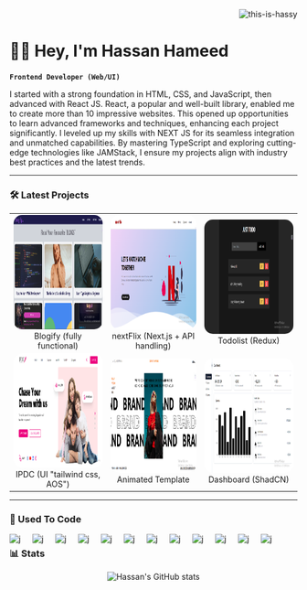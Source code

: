 <p align="right"> <img src="https://komarev.com/ghpvc/?username=this-is-hassy&label=Profile%20views&color=0e75b6&style=flat" alt="this-is-hassy" /> </p>
<h1 align="left">👨‍💻 Hey, I'm Hassan Hameed</h1>

**`Frontend Developer (Web/UI)`**

I started with a strong foundation in HTML, CSS, and JavaScript, then advanced with React JS. React, a popular and well-built library, enabled me to create more than 10 impressive websites. This opened up opportunities to learn advanced frameworks and techniques, enhancing each project significantly. I leveled up my skills with NEXT JS for its seamless integration and unmatched capabilities. By mastering TypeScript and exploring cutting-edge technologies like JAMStack, I ensure my projects align with industry best practices and the latest trends.

---

### 🛠️ Latest Projects
<table align="center">
  <tr>
    <td align="center">
      <a href="https://blogify-blogging-website.vercel.app/">
        <img src="https://raw.githubusercontent.com/this-is-hassy/this-is-hassy/main/blogify.png" alt="Project Image" style="width: 300px; height: 200px; border-radius: 15px;">
      </a>
      <div>Blogify (fully functional)</div>
    </td>
    <td align="center">
      <a href="https://nextflix-movie-website.vercel.app/">
        <img src="https://raw.githubusercontent.com/this-is-hassy/this-is-hassy/main/nextflix.png" alt="Project Image" style="width: 300px; height: 200px; border-radius: 15px;">
      </a>
      <div>nextFlix (Next.js + API handling)</div>
    </td>
    <td align="center">
      <a href="https://todo-list-five-alpha-84.vercel.app/">
        <img src="https://raw.githubusercontent.com/this-is-hassy/this-is-hassy/main/todolist.png" alt="Project Image" style="width: 300px; height: 200px; border-radius: 15px;">
      </a>
      <div>Todolist (Redux)</div>
    </td>
  </tr>
  <tr>
    <td align="center">
      <a href="https://ipdc-finance-banking-ui-landing-page.vercel.app/">
        <img src="https://raw.githubusercontent.com/this-is-hassy/this-is-hassy/main/IPDC.png" alt="Project Image" style="width: 300px; height: 200px; border-radius: 15px;">
      </a>
      <div>IPDC (UI "tailwind css, AOS")</div>
    </td>
    <td align="center">
      <a href="https://content-universe-ui-template.vercel.app/">
        <img src="https://raw.githubusercontent.com/this-is-hassy/this-is-hassy/main/brands.png" alt="Project Image" style="width: 300px; height: 200px; border-radius: 15px;">
      </a>
      <div>Animated Template</div>
    </td>
    <td align="center">
      <a href="https://dashboard-lac-beta.vercel.app/">
        <img src="https://raw.githubusercontent.com/this-is-hassy/this-is-hassy/main/dashboard.png" alt="Project Image" style="width: 300px; height: 200px; border-radius: 15px;">
      </a>
      <div>Dashboard (ShadCN)</div>
    </td>
  </tr>
</table>

---

### 🧰 Used To Code
<img align="left" alt="j" width="30px" style="padding-right:10px;" src="https://cdn.jsdelivr.net/gh/devicons/devicon@latest/icons/html5/html5-original.svg" />
<img align="left" alt="j" width="30px" style="padding-right:10px;" src="https://cdn.jsdelivr.net/gh/devicons/devicon@latest/icons/appwrite/appwrite-original.svg" />
<img align="left" alt="j" width="30px" style="padding-right:10px;" src="https://cdn.jsdelivr.net/gh/devicons/devicon@latest/icons/bootstrap/bootstrap-original.svg" />
<img align="left" alt="j" width="30px" style="padding-right:10px;" src="https://cdn.jsdelivr.net/gh/devicons/devicon@latest/icons/css3/css3-original.svg" />
<img align="left" alt="j" width="30px" style="padding-right:10px;" src="https://cdn.jsdelivr.net/gh/devicons/devicon@latest/icons/figma/figma-original.svg" />
<img align="left" alt="j" width="30px" style="padding-right:10px;" src="https://cdn.jsdelivr.net/gh/devicons/devicon@latest/icons/github/github-original.svg" />
<img align="left" alt="j" width="30px" style="padding-right:10px;" src="https://cdn.jsdelivr.net/gh/devicons/devicon@latest/icons/javascript/javascript-original.svg" />
<img align="left" alt="j" width="30px" style="padding-right:10px;" src="https://cdn.jsdelivr.net/gh/devicons/devicon@latest/icons/react/react-original.svg" />
<img align="left" alt="j" width="30px" style="padding-right:10px;" src="https://cdn.jsdelivr.net/gh/devicons/devicon@latest/icons/nextjs/nextjs-original.svg" />
<img align="left" alt="j" width="30px" style="padding-right:10px;" src="https://cdn.jsdelivr.net/gh/devicons/devicon@latest/icons/redux/redux-original.svg" />
<img align="left" alt="j" width="30px" style="padding-right:10px;" src="https://cdn.jsdelivr.net/gh/devicons/devicon@latest/icons/tailwindcss/tailwindcss-original.svg" />
<img align="left" alt="j" width="30px" style="padding-right:10px;" src="https://cdn.jsdelivr.net/gh/devicons/devicon@latest/icons/typescript/typescript-original.svg" />

#

### 📊 Stats
<div align="center">
  <img src="https://github-readme-stats.vercel.app/api?username=this-is-hassy&show_icons=true&theme=transparent" alt="Hassan's GitHub stats">
</div>
